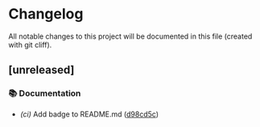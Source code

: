 # Changelog

All notable changes to this project will be documented in this file (created with git cliff).

## [unreleased]

### 📚 Documentation


- *(ci)* Add badge to README.md ([d98cd5c](https://github.com/amasotti/rust-json-reader/commit/d98cd5c908c3fd1f07df1aca75cee56f6828f45d))

<!-- generated by git-cliff -->
